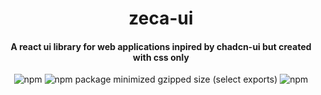 <div align="center">
  <h1>zeca-ui</h1>
  <h4>A react ui library for web applications inpired by chadcn-ui but created with css only</h4>

  ![npm](https://img.shields.io/npm/v/use-mask-input) ![npm package minimized gzipped size (select exports)](https://img.shields.io/bundlejs/size/use-mask-input?color=green-light) ![npm](https://img.shields.io/npm/dw/use-mask-input)

</div>

